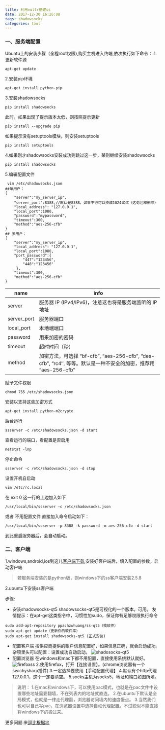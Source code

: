 ```yaml
---
title: 利用vultr搭建ss
date: 2017-12-30 16:26:08
tags: shadowsocks
categories: tool
---
```

### 一、服务端配置
Ubuntu上的安装步骤（全程root权限),购买主机进入终端,依次执行如下命令：
1.更新软件源
```
apt-get update
```
2.安装pip环境
```
apt-get install python-pip
```
3.安装shadowsocks
```
pip install shadowsocks
```
此时，如果出现了提示版本太低，则按照提示更新
```
pip install --upgrade pip
```
如果提示没有setuptools模块，则安装setuptools
```
pip install setuptools
```
4.如果刚才shadowsocks安装成功则跳过这一步，某则继续安装shadowsocks
```
pip install shadowsocks
```
5.编辑配置文件
```
 vim /etc/shadowsocks.json
##单用户：
{
    "server":"my_server_ip",
    "server_port":8388,//默认是8388，如果不行可以换成1024试试（这句注释删除）
    "local_address": "127.0.0.1",
    "local_port":1080,
    "password":"mypassword",
    "timeout":300,
    "method":"aes-256-cfb"
}
## 多用户：
{
    "server":"my_server_ip",
    "local_address": "127.0.0.1",
    "local_port":1080,
    "port_password":{
        "447":"123456",
        "448":"123456"
     },
    "timeout":300,
    "method":"aes-256-cfb"
}
```


name|info
--|--
server|	服务器 IP (IPv4/IPv6)，注意这也将是服务端监听的 IP 地址
server_port	|服务器端口
local_port|	本地端端口
password|用来加密的密码
timeout	|超时时间（秒）
method	|加密方法，可选择 “bf-cfb”, “aes-256-cfb”, “des-cfb”, “rc4″, 等等。默认是一种不安全的加密，推荐用 “aes-256-cfb”
赋予文件权限
```
chmod 755 /etc/shadowsocks.json
```
安装以支持这些加密方式
```
apt-get install python-m2crypto
```
后台运行
```
ssserver -c /etc/shadowsocks.json -d start
```
查看运行的端口，看配置是否启用
```
netstat -lnp
```
停止命令
```
ssserver -c /etc/shadowsocks.json -d stop
```
设置开机自启动
```
vim /etc/rc.local
```
在 exit 0 这一行的上边加入如下
```
/usr/local/bin/ssserver –c /etc/shadowsocks.json
```
或者 不用配置文件 直接加入命令启动如下：
```
/usr/local/bin/ssserver -p 8388 -k password -m aes-256-cfb -d start
```
到此重启服务器后，会自动启动。
### 二、客户端
1.windows,android,ios到这儿[客户端下载](https://github.com/shadowsocks),安装好客户端后，填入配置的参数，启动客户端
> 若服务端安装的是python版，则windows下的ss客户端安装2.5.8

2.ubuntu下安装ss客户端

步骤:
- 安装shadowsocks-qt5
shadowsocks-qt5是可视化的一个版本，可用。
友情提示：在apt-get这类指令中，习惯性加sudo，保证你有足够权限执行命令
```
sudo add-apt-repository ppa:hzwhuang/ss-qt5（找软件）
sudo apt-get update（更新你的软件库）
sudo apt-get install shadowsocks-qt5 (正式安装)
```
- 配置客户端
按供应商提供的账户信息配置好，如果信息正确，就会启动成功。杂项里头可以配置：设置成功自动启动。
![shadosocks-qt5](https://raw.githubusercontent.com/Vaniot-s/picture/master/shodwsocks-qt5.jpg)
- 配置浏览器
在windows和mac下都不用配置，直接使用系统默认就好。
![firefoxss](https://raw.githubusercontent.com/Vaniot-s/picture/master/firefoxss.png)
2.使用firefox，打开【连接设置】。(chrome浏览器有一个swichysharp插件)
3.一定选择要使用【手动配置代理】
4.默认有个http代理127.0.0.1，这个一定要清空。 
5.socks主机为socks5，地址和端口如图所填。
>说明：
1.在mac和windows下，可以使用pac模式，也就是在pac文件中设置哪些地址需要翻墙，不在列表内的地址就直连。
2.在ubuntu下默认是全局模式，也就是一律走代理翻，浏览器访问墙内的速度慢点。
3.当然我们也可以自己写pac，在浏览器设置中选择自动代理配置。不过貌似不能直接将windows下的搬过来。

更多问题:来[逗比根据地 ](https://doub.io)
